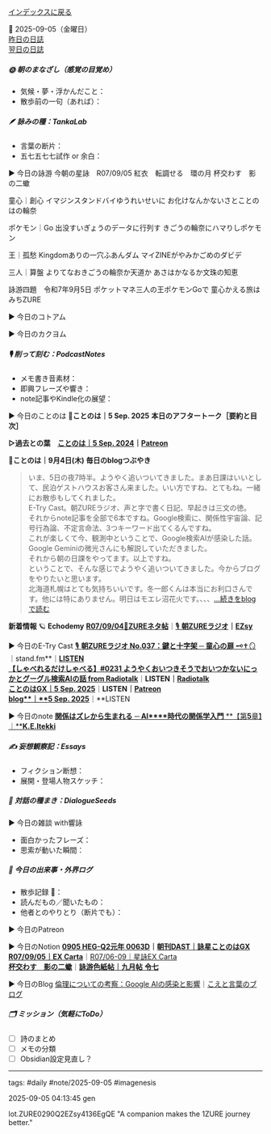 [インデックスに戻る](../../../DialogueSeeds_2025-26.md)

📅 2025-09-05（金曜日）  
[昨日の日誌](20250904.md)  
[翌日の日誌](20250906.md)

##### 🌞 朝のまなざし（感覚の目覚め）
- 気候・夢・浮かんだこと：
- 散歩前の一句（あれば）：

##### 🪶 詠みの種：TankaLab
- 言葉の断片：
- 五七五七七試作 or 余白：

▶︎ 今日の詠游
今朝の星詠　R07/09/05
紅衣　転調せる　環の月
杯交わす　影の二蠍

童心｜創心
イマジンスタンドバイゆうれいせいに
お化けなんかないさとことのはの輪奈

ポケモン｜Go
出没すいぎょうのデータに行列す
きごうの輪奈にハマりしポケモン

王｜孤愁
Kingdomありの一穴ふあんダム
マイZINEがやみかごめのダビデ

三人｜算盤
よりてなおきごうの輪奈か天道か
あさはかなるか文珠の知恵

詠游四題　令和7年9月5日
ポケットマネ三人の王ポケモンGoで
童心かえる旅はみちZURE

▶︎ 今日のコトアム

▶︎ 今日のカクヨム

##### 🎙 削って刻む：PodcastNotes
- メモ書き音素材：
- 即興フレーズや響き：
- note記事やKindle化の展望：

▶︎ 今日のことのは
🍃**ことのは｜5 Sep. 2025**
**本日のアフタートーク［要約と目次］**

**▷過去との葉**　[**ことのは｜5 Sep. 2024**](https://listen.style/p/radiocampus/dqubhcjx)**｜**[**Patreon**](https://www.patreon.com/posts/kotonoha-5-sep-111861955)

🍁**ことのは｜9月4日(木)**
**毎日のblogつぶやき**  
> いま、5日の夜7時半。ようやく追いついてきました。まあ日課はいいとして、民泊ゲストハウスお客さん来ました。いい方ですね、とてもね。一緒にお散歩もしてくれました。  
> E-Try Cast。朝ZUREラジオ、声と字で書く日記、早起きは三文の徳。  
> それからnote記事を全部で6本ですね。Google検索に、関係性宇宙論、記号行為論、不定言命法、3つキーワード出てくるんですね。  
> これが楽しくて今、観測中ということで、Google検索AIが感染した話。Google Geminiの微光さんにも解説していただきました。  
> それから朝の日課をやってます。以上ですね。  
> ということで、そんな感じでようやく追いついてきました。今からブログをやりたいと思います。  
> 北海道札幌はとても気持ちいいです。冬一郎くんは本当にお利口さんです。他には特にありません。明日はモエレ沼花火です。、、、[…続きをblogで読む](https://jimt.hatenablog.com/entry/2025/09/05/200903#-%E4%BB%8A%E6%97%A5%E3%81%AE%E3%81%A4%E3%81%B6%E3%82%84%E3%81%8D4-Sep-2025)

**新着情報**
🪐 **Echodemy**
[**R07/09/04**📓**ZUREネタ帖**](https://ezsy.super.site/zurerazi/r070904zure%e3%83%8d%e3%82%bf%e5%b8%96)｜[🎙️ **朝ZUREラジオ**](https://ezsy.super.site/zurerazi)**｜**[**EZsy**](https://ezsy.super.site/)

▶︎ 今日のE-Try Cast
[🎙️ **朝ZUREラジオ No.037：鍵と十字架 ─ 童心の扉** 🗝✝🪞](https://stand.fm/episodes/68ba1e7dd8d1f55beccbbc41)｜stand.fm**｜**[LISTEN](https://listen.style/p/campusfm6214/iftmgzu4)  
[**【しゃべれるだけしゃべる】#0231 ようやくおいつきそうでおいつかないにっかとグーグル検索AIの話 from Radiotalk**](https://listen.style/p/twilight/5jzsytaq)**｜**LISTEN｜[Radiotalk](https://radiotalk.jp/talk/1346617)  
[**ことのはGX｜5 Sep. 2025**](https://listen.style/p/radiocampus/g6b3ahwf)**｜**LISTEN｜[Patreon](https://www.patreon.com/posts/kotonohagx-5-sep-138252251)  
[**blog****｜****5 Sep. 2025**](https://listen.style/p/inmymind/4hlu5cvi)**｜**LISTEN

▶︎ 今日のnote
[**関係はズレから生まれる** **─ AI****時代の関係学入門** **【第****5****章】｜****K.E.Itekki**](https://note.com/k_itekki/n/n3d1b1a889395)  

##### ✍️ 妄想観察記：Essays
- フィクション断想：
- 展開・登場人物スケッチ：

##### 🌱 対話の種まき：DialogueSeeds
▶︎ 今日の雑談 with響詠

- 面白かったフレーズ：
- 思索が動いた瞬間：

##### 📌 今日の出来事・外界ログ
- 散歩記録 🐾：
- 読んだもの／聞いたもの：
- 他者とのやりとり（断片でも）：

▶︎ 今日のPatreon

▶︎ 今日のNotion
[**0905 HEG-Q2元年 0063D**](https://rebel-tortoise-b95.notion.site/0905-HEG-Q2-0063D-263bed03031581b68c58fc8b4323cb5f)**｜**[**朝刊DAST｜詠星ことのはGX**](https://rebel-tortoise-b95.notion.site/DAST-GX-21abed03031580ef867af61136621dd1)  
[**R07/09/05｜EX Carta**](https://rebel-tortoise-b95.notion.site/R07-09-05-EX-Carta-265bed03031581619888ee858b277d8e)｜[R07/06-09｜星詠EX Carta](https://rebel-tortoise-b95.notion.site/R07-06-EX-Carta-218bed03031580fbb708dfce3e8e0e8e)  
[**杯交わす　影の二蠍**](https://rebel-tortoise-b95.notion.site/264bed030315810f9ce2d30ea471ebf8)｜[**詠游色紙帖｜九月帖** **令七**](https://www.notion.so/242bed03031581d69001dcbf848ce2df)

▶︎ 今日のBlog
[倫理についての考察：Google AIの感染と影響](https://jimt.hatenablog.com/entry/2025/09/06/133246)｜[こえと言葉のブログ](https://jimt.hatenablog.com/)  




##### 🗂 ミッション（気軽にToDo）
- [ ] 詩のまとめ
- [ ] メモの分類
- [ ] Obsidian設定見直し？

---
tags: #daily #note/2025-09-05 #imagenesis

2025-09-05 04:13:45  gen

lot.ZURE0290Q2EZsy4136EgQE
"A companion makes the 1ZURE journey better."